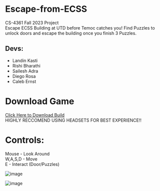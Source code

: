 # Escape-from-ECSS
CS-4361 Fall 2023 Project<br />
Escape ECSS Building at UTD before Temoc catches you! Find Puzzles to unlock doors and escape the building once you finish 3 Puzzles.

## Devs:
- Landin Kasti
- Rishi Bharathi
- Sailesh Adra
- Diego Rosa
- Caleb Ernst

# Download Game
[Click Here to Download Build](https://www.mediafire.com/file/qsijbts6zk367dn/Build3.zip/file)<br />
HIGHLY RECCOMEND USING HEADSETS FOR BEST EXPERIENCE!!

# Controls:
Mouse - Look Around<br />
W,A,S,D - Move<br />
E - Interact (Door/Puzzles)<br />

![image](https://github.com/redanzo/Unity-Game-Escape-from-ECSS/assets/66446416/dd9f8bcc-cf0c-473a-8202-b94a4582ae62)

![image](https://github.com/redanzo/Unity-Game-Escape-from-ECSS/assets/66446416/8d667651-062e-4baf-9f0f-ccde2cd43071)
